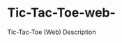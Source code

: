 # Tic-Tac-Toe-web-
Tic-Tac-Toe (Web) Description
<!DOCTYPE html>
<html lang="en">
  
<head>
  <meta charset="UTF-8">
  <meta name="viewport" content="width=device-width, initial-scale=1.0">
  <title>Tic-Tac-Toe</title>
  <link rel="stylesheet" href="styles.css">
</head>
